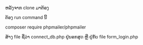 ຫລັງຈາກ clone ມາຕ້ອງ

ຕ້ອງ run command ນີ້

composer require phpmailer/phpmailer


ສ້າງ file ຊື່ວ່າ connect_db.php ຢູ່ນອກສຸດ ຫຼື ຢູ່ກັບ file form_login.php

